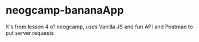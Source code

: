 # neogcamp-bananaApp
 It's from lesson 4 of neogcamp, uses Vanilla JS and fun API and Postman to put server requests
